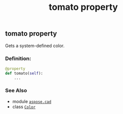 ﻿---
title: tomato property
second_title: Aspose.CAD for Python via .NET API References
description: 
type: docs
weight: 1550
url: /aspose.cad/color/tomato/
is_root: false
---

## tomato property


Gets a system-defined color.
### Definition:
```python
@property
def tomato(self):
    ...
```

### See Also
* module [`aspose.cad`](../../)
* class [`Color`](/cad/python-net/aspose.cad/color)
